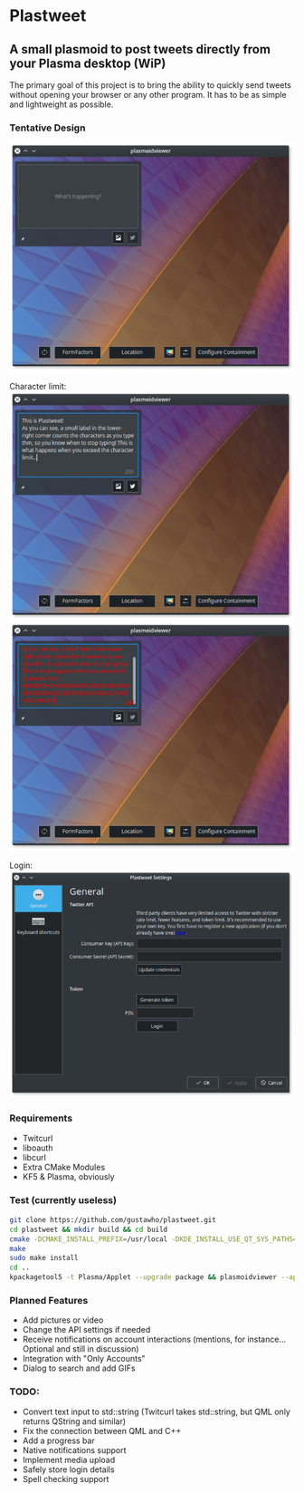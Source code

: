 # Plastweet
## A small plasmoid to post tweets directly from your Plasma desktop (WiP)
The primary goal of this project is to bring the ability to quickly send tweets without opening your browser or any other program. It has to be as simple and lightweight as possible.

### Tentative Design

![Current design](screenshots/plasmoid.png)

Character limit:
![Normal text](screenshots/text.png)
![Character limit excheded](screenshots/charlimit.png)

Login:
![Configuration window](screenshots/oauth-gui.png)


### Requirements
* Twitcurl
* liboauth
* libcurl
* Extra CMake Modules
* KF5 & Plasma, obviously

### Test (currently useless)
```Bash
git clone https://github.com/gustawho/plastweet.git
cd plastweet && mkdir build && cd build
cmake -DCMAKE_INSTALL_PREFIX=/usr/local -DKDE_INSTALL_USE_QT_SYS_PATHS=ON ..
make
sudo make install
cd ..
kpackagetool5 -t Plasma/Applet --upgrade package && plasmoidviewer --applet package
```

### Planned Features
* Add pictures or video
* Change the API settings if needed
* Receive notifications on account interactions (mentions, for instance... Optional and still in discussion)
* Integration with "Only Accounts"
* Dialog to search and add GIFs

### TODO:
* Convert text input to std::string (Twitcurl takes std::string, but QML only returns QString and similar)
* Fix the connection between QML and C++
* Add a progress bar
* Native notifications support
* Implement media upload
* Safely store login details
* Spell checking support
